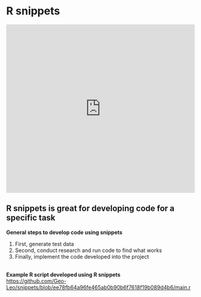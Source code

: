 # R snippets

<iframe width='100%' height='450' src='https://rdrr.io/snippets/embed/' frameborder='0'></iframe>

## R snippets is great for developing code for a specific task
**General steps to develop code using snippets**<br>
1. First, generate test data
2. Second, conduct research and run code to find what works 
3. Finally, implement the code developed into the project
  <br><br>

**Example R script developed using R snippets** <br>
https://github.com/Geo-Leo/snippets/blob/ee78fb64a96fe465ab0b90b6f7618f19b089d4b6/main.r
